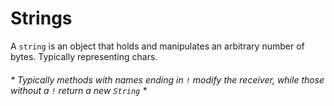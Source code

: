 # Strings
A `string` is an object that holds and manipulates an arbitrary number of bytes. Typically representing chars. 

###### * Typically methods with names ending in `!` modify the receiver, while those without a `!` return a new `String` *

